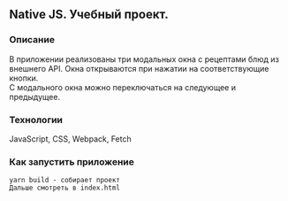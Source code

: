## Native JS. Учебный проект.

### Описание

В приложении реализованы три модальных окна с рецептами блюд из внешнего API. Окна открываются при нажатии на соответствующие кнопки.  
С модального окна можно переключаться на следующее и предыдущее.  

### Технологии
JavaScript, CSS, Webpack, Fetch  

### Как запустить приложение
```
yarn build - собирает проект
Дальше смотреть в index.html
```
